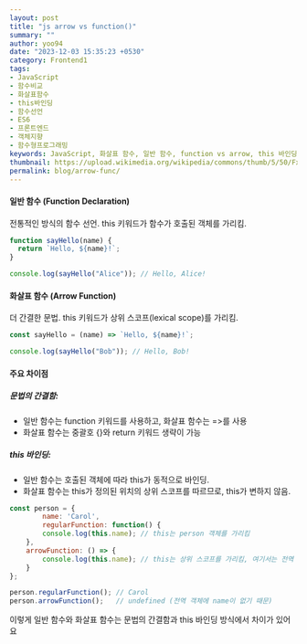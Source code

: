 ```yaml
---
layout: post
title: "js arrow vs function()"
summary: ""
author: yoo94
date: "2023-12-03 15:35:23 +0530"
category: Frontend1
tags:
- JavaScript
- 함수비교
- 화살표함수
- this바인딩
- 함수선언
- ES6
- 프론트엔드
- 객체지향
- 함수형프로그래밍
keywords: JavaScript, 화살표 함수, 일반 함수, function vs arrow, this 바인딩, lexical scope, 함수 선언 방식, ES6 문법, 객체 메서드, 함수 호출 컨텍스트, 함수형 프로그래밍, 코드 간결성
thumbnail: https://upload.wikimedia.org/wikipedia/commons/thumb/5/50/Fxemoji_u2049.svg/255px-Fxemoji_u2049.svg.png
permalink: blog/arrow-func/
---
```


#### 일반 함수 (Function Declaration)

전통적인 방식의 함수 선언.
this 키워드가 함수가 호출된 객체를 가리킴.


```js
function sayHello(name) {
  return `Hello, ${name}!`;
}

console.log(sayHello("Alice")); // Hello, Alice!
```

#### 화살표 함수 (Arrow Function)

더 간결한 문법.
this 키워드가 상위 스코프(lexical scope)를 가리킴.

```js
const sayHello = (name) => `Hello, ${name}!`;

console.log(sayHello("Bob")); // Hello, Bob!
```

#### 주요 차이점
##### 문법의 간결함:
- 일반 함수는 function 키워드를 사용하고, 화살표 함수는 =>를 사용
- 화살표 함수는 중괄호 {}와 return 키워드 생략이 가능

##### this 바인딩:

- 일반 함수는 호출된 객체에 따라 this가 동적으로 바인딩.
- 화살표 함수는 this가 정의된 위치의 상위 스코프를 따르므로, this가 변하지 않음.

```js
const person = {
        name: 'Carol',
        regularFunction: function() {
        console.log(this.name); // this는 person 객체를 가리킴
    },
    arrowFunction: () => {
        console.log(this.name); // this는 상위 스코프를 가리킴, 여기서는 전역 객체
    }
};

person.regularFunction(); // Carol
person.arrowFunction();   // undefined (전역 객체에 name이 없기 때문)
```
이렇게 일반 함수와 화살표 함수는 문법의 간결함과 this 바인딩 방식에서 차이가 있어요

